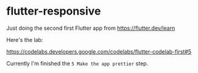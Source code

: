# flutter-responsive
Just doing the second first Flutter app from https://flutter.dev/learn


Here's the lab:

https://codelabs.developers.google.com/codelabs/flutter-codelab-first#5

Currently I'm finished the `5 Make the app prettier` step.